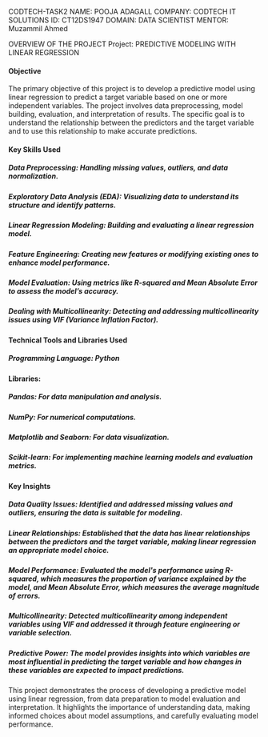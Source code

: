 CODTECH-TASK2
NAME: POOJA ADAGALL
COMPANY: CODTECH IT SOLUTIONS
ID: CT12DS1947
DOMAIN: DATA SCIENTIST
MENTOR: Muzammil Ahmed



OVERVIEW OF THE PROJECT
Project:  PREDICTIVE MODELING WITH LINEAR REGRESSION

#### Objective
The primary objective of this project is to develop a predictive model using linear regression to predict a target variable based on one or more independent variables. The project involves data preprocessing, model building, evaluation, and interpretation of results. The specific goal is to understand the relationship between the predictors and the target variable and to use this relationship to make accurate predictions.

#### Key Skills Used
##### Data Preprocessing: Handling missing values, outliers, and data normalization.
##### Exploratory Data Analysis (EDA): Visualizing data to understand its structure and identify patterns.
##### Linear Regression Modeling: Building and evaluating a linear regression model.
##### Feature Engineering: Creating new features or modifying existing ones to enhance model performance.
##### Model Evaluation: Using metrics like R-squared and Mean Absolute Error to assess the model’s accuracy.
##### Dealing with Multicollinearity: Detecting and addressing multicollinearity issues using VIF (Variance Inflation Factor).

#### Technical Tools and Libraries Used
##### Programming Language: Python
####  Libraries:
##### Pandas: For data manipulation and analysis.
##### NumPy: For numerical computations.
##### Matplotlib and Seaborn: For data visualization.
##### Scikit-learn: For implementing machine learning models and evaluation metrics.

#### Key Insights
##### Data Quality Issues: Identified and addressed missing values and outliers, ensuring the data is suitable for modeling.
##### Linear Relationships: Established that the data has linear relationships between the predictors and the target variable, making linear regression an appropriate model choice.
##### Model Performance: Evaluated the model's performance using R-squared, which measures the proportion of variance explained by the model, and Mean Absolute Error, which measures the average magnitude of errors.
##### Multicollinearity: Detected multicollinearity among independent variables using VIF and addressed it through feature engineering or variable selection.
##### Predictive Power: The model provides insights into which variables are most influential in predicting the target variable and how changes in these variables are expected to impact predictions.
This project demonstrates the process of developing a predictive model using linear regression, from data preparation to model evaluation and interpretation. It highlights the importance of understanding data, making informed choices about model assumptions, and carefully evaluating model performance.
